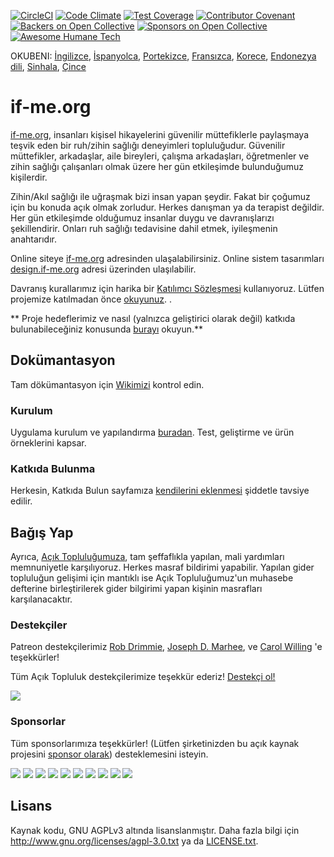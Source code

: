 [![CircleCI](https://circleci.com/gh/ifmeorg/ifme/tree/main.svg?style=svg)](https://circleci.com/gh/ifmeorg/ifme/tree/main)
[![Code Climate](https://codeclimate.com/github/ifmeorg/ifme/badges/gpa.svg)](https://codeclimate.com/github/ifmeorg/ifme)
[![Test Coverage](https://api.codeclimate.com/v1/badges/f9444a4d4116720518fe/test_coverage)](https://codeclimate.com/github/ifmeorg/ifme/test_coverage)
[![Contributor Covenant](https://img.shields.io/badge/Contributor%20Covenant-v1.4%20adopted-ff69b4.svg)](code-of-conduct.md)
[![Backers on Open Collective](https://opencollective.com/ifme/backers/badge.svg)](#backers)
[![Sponsors on Open Collective](https://opencollective.com/ifme/sponsors/badge.svg)](#sponsors)
[![Awesome Humane Tech](https://raw.githubusercontent.com/humanetech-community/awesome-humane-tech/main/humane-tech-badge.svg?sanitize=true)](https://github.com/humanetech-community/awesome-humane-tech)

OKUBENI: [İngilizce](https://github.com/ifmeorg/ifme/blob/main/README-ES.md), [İspanyolca](https://github.com/ifmeorg/ifme/blob/main/README-ES.md), [Portekizce](https://github.com/ifmeorg/ifme/blob/main/README-PT.md), [Fransızca](https://github.com/ifmeorg/ifme/blob/main/README-FR.md), [Korece](https://github.com/ifmeorg/ifme/blob/main/README-KO.md), [Endonezya dili](https://github.com/ifmeorg/ifme/blob/main/README-ID.md), [Sinhala](https://github.com/ifmeorg/ifme/blob/main/README-LK.md), [Çince](https://github.com/ifmeorg/ifme/blob/main/README-CN.md)

# if-me.org

[if-me.org](https://www.if-me.org/), insanları kişisel hikayelerini güvenilir müttefiklerle paylaşmaya teşvik eden bir ruh/zihin sağlığı deneyimleri topluluğudur. Güvenilir müttefikler, arkadaşlar, aile bireyleri, çalışma arkadaşları, öğretmenler ve zihin sağlığı çalışanları olmak üzere her gün etkileşimde bulunduğumuz kişilerdir.

Zihin/Akıl sağlığı ile uğraşmak bizi insan yapan şeydir. Fakat bir çoğumuz için bu konuda açık olmak zorludur. Herkes danışman ya da terapist değildir. Her gün etkileşimde olduğumuz insanlar duygu ve davranışlarızı şekillendirir. Onları ruh sağlığı tedavisine dahil etmek, iyileşmenin anahtarıdır.

Online siteye [if-me.org](https://www.if-me.org/) adresinden ulaşalabilirsiniz. Online sistem tasarımları [design.if-me.org](http://design.if-me.org/) adresi üzerinden ulaşılabilir.

Davranış kurallarımız için harika bir [Katılımcı Sözleşmesi](http://contributor-covenant.org) kullanıyoruz. Lütfen projemize katılmadan önce
[okuyunuz](https://github.com/ifmeorg/ifme/blob/main/code_of_conduct.md).
.

** Proje hedeflerimiz ve nasıl (yalnızca geliştirici olarak değil) katkıda bulunabileceğiniz konusunda [burayı](https://github.com/ifmeorg/ifme/blob/main/CONTRIBUTING.md) okuyun.**

## Dokümantasyon

Tam dökümantasyon için [Wikimizi](https://github.com/ifmeorg/ifme/wiki) kontrol edin.

### Kurulum

Uygulama kurulum ve yapılandırma [buradan](https://github.com/ifmeorg/ifme/wiki/Installation). Test, geliştirme ve ürün örneklerini kapsar.

### Katkıda Bulunma

Herkesin, Katkıda Bulun sayfamıza [kendilerini eklenmesi](https://github.com/ifmeorg/ifme/wiki/Contributor-Blurb) şiddetle tavsiye edilir.

## Bağış Yap

Ayrıca, [Açık Topluluğumuza](https://opencollective.com/ifme), tam şeffaflıkla yapılan, mali yardımları memnuniyetle karşılıyoruz. Herkes masraf bildirimi yapabilir. Yapılan gider topluluğun gelişimi için mantıklı ise Açık Topluluğumuz'un muhasebe defterine birleştirilerek gider bilgirimi yapan kişinin masrafları karşılanacaktır.

### Destekçiler

Patreon destekçilerimiz [Rob Drimmie](https://www.patreon.com/user?u=3251857),
[Joseph D. Marhee](https://www.patreon.com/user?u=2899171), ve
[Carol Willing](https://www.patreon.com/user?u=202458) 'e teşekkürler!

Tüm Açık Topluluk destekçilerimize teşekkür ederiz!
[Destekçi ol!](https://opencollective.com/ifme#backer)

<a href="https://opencollective.com/ifme#backers" target="_blank"><img src="https://opencollective.com/ifme/backers.svg?width=890"></a>

### Sponsorlar

Tüm sponsorlarımıza teşekkürler! (Lütfen şirketinizden bu açık kaynak projesini [sponsor olarak](https://opencollective.com/ifme#sponsor)) desteklemesini isteyin.

<section role="presentation">
  <a href="https://opencollective.com/ifme/sponsor/0/website" target="_blank"><img src="https://opencollective.com/ifme/sponsor/0/avatar.svg"></a>
  <a href="https://opencollective.com/ifme/sponsor/1/website" target="_blank"><img src="https://opencollective.com/ifme/sponsor/1/avatar.svg"></a>
  <a href="https://opencollective.com/ifme/sponsor/2/website" target="_blank"><img src="https://opencollective.com/ifme/sponsor/2/avatar.svg"></a>
  <a href="https://opencollective.com/ifme/sponsor/3/website" target="_blank"><img src="https://opencollective.com/ifme/sponsor/3/avatar.svg"></a>
  <a href="https://opencollective.com/ifme/sponsor/4/website" target="_blank"><img src="https://opencollective.com/ifme/sponsor/4/avatar.svg"></a>
  <a href="https://opencollective.com/ifme/sponsor/5/website" target="_blank"><img src="https://opencollective.com/ifme/sponsor/5/avatar.svg"></a>
  <a href="https://opencollective.com/ifme/sponsor/6/website" target="_blank"><img src="https://opencollective.com/ifme/sponsor/6/avatar.svg"></a>
  <a href="https://opencollective.com/ifme/sponsor/7/website" target="_blank"><img src="https://opencollective.com/ifme/sponsor/7/avatar.svg"></a>
  <a href="https://opencollective.com/ifme/sponsor/8/website" target="_blank"><img src="https://opencollective.com/ifme/sponsor/8/avatar.svg"></a>
  <a href="https://opencollective.com/ifme/sponsor/9/website" target="_blank"><img src="https://opencollective.com/ifme/sponsor/9/avatar.svg"></a>
</section>

## Lisans

Kaynak kodu, GNU AGPLv3 altında lisanslanmıştır. Daha fazla bilgi için
http://www.gnu.org/licenses/agpl-3.0.txt ya da
[LICENSE.txt](https://github.com/ifmeorg/ifme/blob/main/LICENSE.txt).
